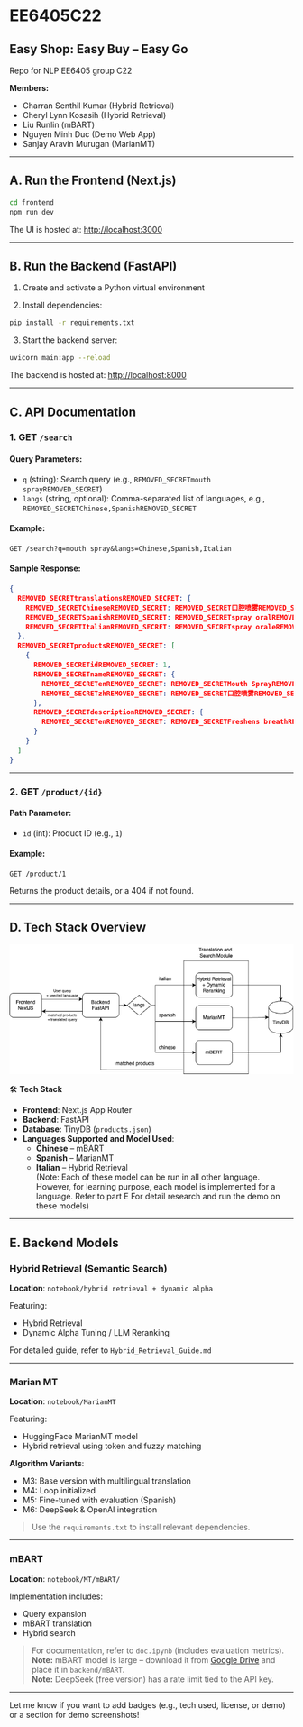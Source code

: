 # EE6405C22

## **Easy Shop: Easy Buy – Easy Go**  
Repo for NLP EE6405 group C22  

**Members:**  
- Charran Senthil Kumar (Hybrid Retrieval)  
- Cheryl Lynn Kosasih (Hybrid Retrieval)  
- Liu Runlin (mBART)  
- Nguyen Minh Duc (Demo Web App)  
- Sanjay Aravin Murugan (MarianMT)

---

## A. Run the Frontend (Next.js)

```bash
cd frontend
npm run dev
```

The UI is hosted at: [http://localhost:3000](http://localhost:3000)

---

## B. Run the Backend (FastAPI)

1. Create and activate a Python virtual environment

2. Install dependencies:

```bash
pip install -r requirements.txt
```

3. Start the backend server:

```bash
uvicorn main:app --reload
```

The backend is hosted at: [http://localhost:8000](http://localhost:8000)

---

## C. API Documentation

### 1. GET `/search`

#### Query Parameters:
- `q` (string): Search query (e.g., `REMOVED_SECRETmouth sprayREMOVED_SECRET`)
- `langs` (string, optional): Comma-separated list of languages, e.g., `REMOVED_SECRETChinese,SpanishREMOVED_SECRET`

#### Example:

```http
GET /search?q=mouth spray&langs=Chinese,Spanish,Italian
```

#### Sample Response:

```json
{
  REMOVED_SECRETtranslationsREMOVED_SECRET: {
    REMOVED_SECRETChineseREMOVED_SECRET: REMOVED_SECRET口腔喷雾REMOVED_SECRET,
    REMOVED_SECRETSpanishREMOVED_SECRET: REMOVED_SECRETspray oralREMOVED_SECRET,
    REMOVED_SECRETItalianREMOVED_SECRET: REMOVED_SECRETspray oraleREMOVED_SECRET
  },
  REMOVED_SECRETproductsREMOVED_SECRET: [
    {
      REMOVED_SECRETidREMOVED_SECRET: 1,
      REMOVED_SECRETnameREMOVED_SECRET: {
        REMOVED_SECRETenREMOVED_SECRET: REMOVED_SECRETMouth SprayREMOVED_SECRET,
        REMOVED_SECRETzhREMOVED_SECRET: REMOVED_SECRET口腔喷雾REMOVED_SECRET
      },
      REMOVED_SECRETdescriptionREMOVED_SECRET: {
        REMOVED_SECRETenREMOVED_SECRET: REMOVED_SECRETFreshens breathREMOVED_SECRET
      }
    }
  ]
}
```

---

### 2. GET `/product/{id}`

#### Path Parameter:
- `id` (int): Product ID (e.g., `1`)

#### Example:

```http
GET /product/1
```

Returns the product details, or a 404 if not found.

---

## D. Tech Stack Overview

![System Design Diagram](./frontend/public/sysdes.png)

🛠 **Tech Stack**  
- **Frontend**: Next.js App Router  
- **Backend**: FastAPI  
- **Database**: TinyDB (`products.json`)  
- **Languages Supported and Model Used**:  
  - **Chinese** – mBART  
  - **Spanish** – MarianMT  
  - **Italian** – Hybrid Retrieval  
(Note: Each of these model can be run in all other language. However, for learning purpose, each model is implemented for a language. Refer to part E For detail research and run the demo on these models)
---

## E. Backend Models

### Hybrid Retrieval (Semantic Search)

**Location**: `notebook/hybrid retrieval + dynamic alpha`

Featuring:
- Hybrid Retrieval
- Dynamic Alpha Tuning / LLM Reranking

For detailed guide, refer to `Hybrid_Retrieval_Guide.md`

---

### Marian MT

**Location**: `notebook/MarianMT`

Featuring:
- HuggingFace MarianMT model  
- Hybrid retrieval using token and fuzzy matching  

**Algorithm Variants**:
- M3: Base version with multilingual translation  
- M4: Loop initialized  
- M5: Fine-tuned with evaluation (Spanish)  
- M6: DeepSeek & OpenAI integration  

> Use the `requirements.txt` to install relevant dependencies.

---

### mBART

**Location**: `notebook/MT/mBART/`

Implementation includes:
- Query expansion  
- mBART translation  
- Hybrid search  

> For documentation, refer to `doc.ipynb` (includes evaluation metrics).  
> **Note:** mBART model is large – download it from [Google Drive](https://drive.google.com/file/d/1mtvr1KcmOcw_8Pua-5OOqtou11ZypMu6/view?usp=sharing) and place it in `backend/mBART`.  
> **Note:** DeepSeek (free version) has a rate limit tied to the API key.

---

Let me know if you want to add badges (e.g., tech used, license, or demo) or a section for demo screenshots!
